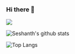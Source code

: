 ### Hi there 👋 

![](https://komarev.com/ghpvc/?username=seshanthS&color=green)

![Seshanth's github stats](https://github-readme-stats.vercel.app/api?username=seshanthS&count_private=true&show_icons=true&theme=vue&hide_border=true&show_owner=true&count_private=true)  

![Top Langs](https://github-readme-stats.vercel.app/api/top-langs/?username=seshanthS&hide=shaderlab)


<!--
**seshanthS/seshanthS** is a ✨ _special_ ✨ repository because its `README.md` (this file) appears on your GitHub profile.

Here are some ideas to get you started:

- 🔭 I’m currently working on ...
- 🌱 I’m currently learning ...
- 👯 I’m looking to collaborate on ...
- 🤔 I’m looking for help with ...
- 💬 Ask me about ...
- 📫 How to reach me: ...
- 😄 Pronouns: ...
- ⚡ Fun fact: ...
-->
 
